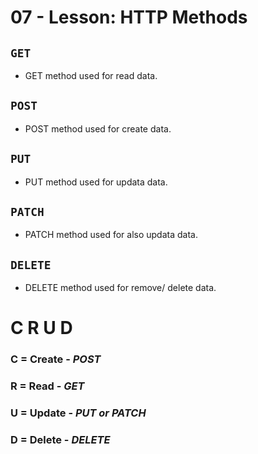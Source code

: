 # **07 - Lesson: HTTP Methods**

## `GET`

- GET method used for read data.

## `POST`

- POST method used for create data.

## `PUT`

- PUT method used for updata data.

## `PATCH`

- PATCH method used for also updata data.

## `DELETE`

- DELETE method used for remove/ delete data.

# **C R U D**

### **C** = Create - _POST_

### **R** = Read - _GET_

### **U** = Update - _PUT or PATCH_

### **D** = Delete - _DELETE_
